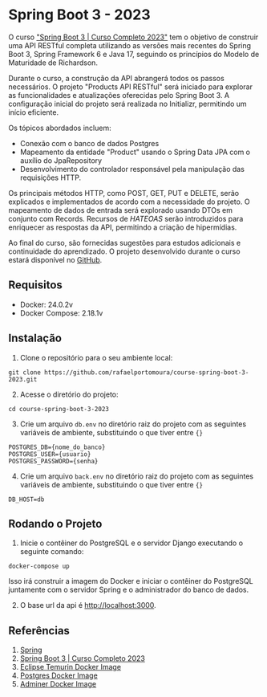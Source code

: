 # Spring Boot 3 - 2023

O curso ["Spring Boot 3 | Curso Completo 2023"](https://www.youtube.com/watch?v=wlYvA2b1BWI&t=4918s&ab_channel=MichelliBrito) tem o objetivo de construir uma API RESTful completa utilizando as versões mais recentes do Spring Boot 3, Spring Framework 6 e Java 17, seguindo os princípios do Modelo de Maturidade de Richardson. 

Durante o curso, a construção da API abrangerá todos os passos necessários. O projeto "Products API RESTful" será iniciado para explorar as funcionalidades e atualizações oferecidas pelo Spring Boot 3. A configuração inicial do projeto será realizada no Initializr, permitindo um início eficiente. 

Os tópicos abordados incluem:
- Conexão com o banco de dados Postgres
- Mapeamento da entidade "Product" usando o Spring Data JPA com o auxílio do JpaRepository
- Desenvolvimento do controlador responsável pela manipulação das requisições HTTP. 

Os principais métodos HTTP, como POST, GET, PUT e DELETE, serão explicados e implementados de acordo com a necessidade do projeto. O mapeamento de dados de entrada será explorado usando DTOs em conjunto com Records. Recursos de _HATEOAS_ serão introduzidos para enriquecer as respostas da API, permitindo a criação de hipermídias. 

Ao final do curso, são fornecidas sugestões para estudos adicionais e continuidade do aprendizado. O projeto desenvolvido durante o curso estará disponível no [GitHub](https://github.com/MichelliBrito/spring-boot-3-curso-completo-2023). 

## Requisitos

- Docker: 24.0.2v
- Docker Compose: 2.18.1v

## Instalação

1. Clone o repositório para o seu ambiente local:

```shell
git clone https://github.com/rafaelportomoura/course-spring-boot-3-2023.git
```

2. Acesse o diretório do projeto:

```shell
cd course-spring-boot-3-2023
```

3. Crie um arquivo `db.env` no diretório raiz do projeto com as seguintes variáveis de ambiente, substituindo o que tiver entre `{}`

```.env
POSTGRES_DB={nome_do_banco}
POSTGRES_USER={usuario}
POSTGRES_PASSWORD={senha}
```

4. Crie um arquivo `back.env` no diretório raiz do projeto com as seguintes variáveis de ambiente, substituindo o que tiver entre `{}`

```.env
DB_HOST=db
```

## Rodando o Projeto

1. Inicie o contêiner do PostgreSQL e o servidor Django executando o seguinte comando:

```shell
docker-compose up
```

Isso irá construir a imagem do Docker e iniciar o contêiner do PostgreSQL juntamente com o servidor Spring e o administrador do banco de dados.

2. O base url da api é [http://localhost:3000](http://localhost:3000).


## Referências

1. [Spring](https://spring.io/)
2. [Spring Boot 3 | Curso Completo 2023](https://www.youtube.com/watch?v=wlYvA2b1BWI&t=4918s&ab_channel=MichelliBrito)
3. [Eclipse Temurin Docker Image](https://hub.docker.com/_/eclipse-temurin)
4. [Postgres Docker Image](https://hub.docker.com/_/postgres)
5. [Adminer Docker Image](https://hub.docker.com/_/adminer)
